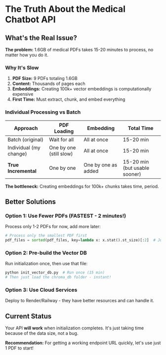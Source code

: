 # The Truth About the Medical Chatbot API

## What's the Real Issue?

**The problem:** 1.6GB of medical PDFs takes 15-20 minutes to process, no matter how you do it.

### Why It's Slow

1. **PDF Size:** 9 PDFs totaling 1.6GB
2. **Content:** Thousands of pages each
3. **Embeddings:** Creating 100k+ vector embeddings is computationally expensive
4. **First Time:** Must extract, chunk, and embed everything

### Individual Processing vs Batch

| Approach | PDF Loading | Embedding | Total Time |
|----------|--------------|-----------|------------|
| Batch (original) | Wait for all | All at once | 15-20 min |
| Individual (my change) | One by one (still slow) | All at once | 15-20 min |
| **True Incremental** | One by one | One by one as added | 15-20 min (but usable sooner) |

**The bottleneck:** Creating embeddings for 100k+ chunks takes time, period.

## Better Solutions

### Option 1: Use Fewer PDFs (FASTEST - 2 minutes!)
Process only 1-2 PDFs for now, add more later:

```python
# Process only the smallest PDF first
pdf_files = sorted(pdf_files, key=lambda x: x.stat().st_size)[:2]  # Just 2 smallest
```

### Option 2: Pre-build the Vector DB
Run initialization once, then use that file:

```bash
python init_vector_db.py  # Run once (15 min)
# Then just load the chroma_db folder - instant!
```

### Option 3: Use Cloud Services
Deploy to Render/Railway - they have better resources and can handle it.

## Current Status

Your API **will work** when initialization completes. It's just taking time because of the data size, not a bug.

**Recommendation:** For getting a working endpoint URL quickly, let's use just 1 PDF to start!

